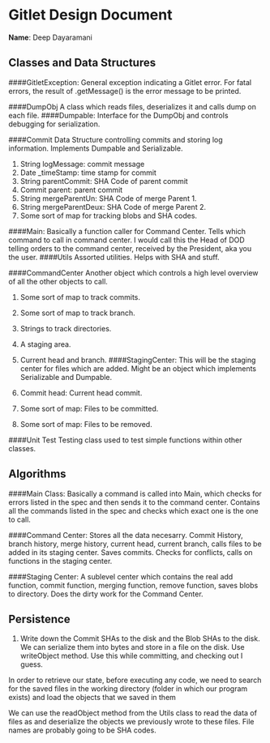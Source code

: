 # Gitlet Design Document

**Name**: Deep Dayaramani

## Classes and Data Structures

####GitletException:
General exception indicating a Gitlet error.  For fatal errors, the
result of .getMessage() is the error message to be printed.

####DumpObj
A class which reads files, deserializes it and calls dump on each file.
####Dumpable:
Interface for the DumpObj and controls debugging for serialization.

####Commit
Data Structure controlling commits and storing log information. 
Implements Dumpable and Serializable.
1. String logMessage: commit message
2. Date _timeStamp: time stamp for commit
3. String parentCommit: SHA Code of parent commit
4. Commit parent: parent commit
5. String mergeParentUn: SHA Code of merge Parent 1.
6. String mergeParentDeux: SHA Code of merge Parent 2.
7. Some sort of map for tracking blobs and SHA codes.


####Main:
Basically a function caller for Command Center. Tells which command to call in command center.
I would call this the Head of DOD telling orders to the command center, received by
the President, aka you the user.
####Utils
Assorted utilities. Helps with SHA and stuff. 

####CommandCenter
Another object which controls a high level overview of all the other objects to call.
1. Some sort of map to track commits.
2. Some sort of map to track branch.
3. Strings to track directories.
4. A staging area.
5. Current head and branch. 
####StagingCenter:
This will be the staging center for files which are added. Might be an object which implements Serializable and Dumpable. 

1. Commit head: Current head commit.
2. Some sort of map: Files to be committed.
3. Some sort of map: Files to be removed.

####Unit Test
Testing class used to test simple functions within other classes.




## Algorithms
####Main Class:
Basically a command is called into Main, which checks for errors listed in the spec
and then sends it to the command center. Contains all the commands listed in the spec
and checks which exact one is the one to call. 

####Command Center: 
Stores all the data necesarry. Commit History, branch history, merge history,
current head, current branch, calls files to be added in its staging center.
Saves commits. Checks for conflicts, calls on functions in the staging center.


####Staging Center: 
A sublevel center which contains the real add function, commit function,
merging function, remove function, saves blobs to directory. Does the dirty work for the Command Center.

## Persistence
1. Write down the Commit SHAs to the disk and the Blob SHAs to the disk.
We can serialize them into bytes and store in a file on the disk. Use writeObject method. Use this
while committing, and checking out I guess.


In order to retrieve our state, before executing any code, we need to search for the saved files in the working directory (folder in which our program exists) and load the objects that we saved in them

We can use the readObject method from the Utils class to read the data of files as and deserialize the objects we previously wrote to these files.
File names are probably going to be SHA codes.
